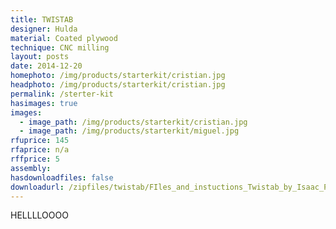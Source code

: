 ```yaml
---
title: TWISTAB
designer: Hulda
material: Coated plywood
technique: CNC milling
layout: posts
date: 2014-12-20
homephoto: /img/products/starterkit/cristian.jpg
headphoto: /img/products/starterkit/cristian.jpg
permalink: /sterter-kit
hasimages: true
images:  
  - image_path: /img/products/starterkit/cristian.jpg
  - image_path: /img/products/starterkit/miguel.jpg
rfuprice: 145
rfaprice: n/a
rffprice: 5
assembly: 
hasdownloadfiles: false
downloadurl: /zipfiles/twistab/FIles_and_instuctions_Twistab_by_Isaac_Pierre_Racine.zip
---
```


HELLLLOOOO